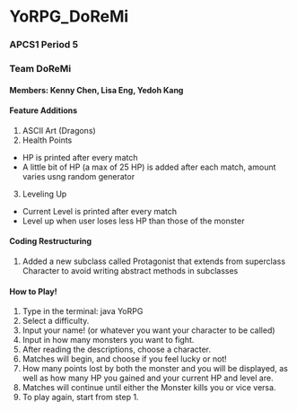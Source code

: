 # YoRPG_DoReMi

### APCS1 Period 5
### Team DoReMi
#### Members: Kenny Chen, Lisa Eng, Yedoh Kang

#### Feature Additions
1. ASCII Art (Dragons)
2. Health Points
  * HP is printed after every match
  * A little bit of HP (a max of 25 HP) is added after each match, amount varies usng random generator
3. Leveling Up
  * Current Level is printed after every match
  * Level up when user loses less HP than those of the monster
  

#### Coding Restructuring
1. Added a new subclass called Protagonist that extends from superclass Character to avoid writing abstract methods in subclasses

#### How to Play!
1. Type in the terminal: java YoRPG
2. Select a difficulty.
3. Input your name! (or whatever you want your character to be called)
4. Input in how many monsters you want to fight.
5. After reading the descriptions, choose a character.
6. Matches will begin, and choose if you feel lucky or not!
7. How many points lost by both the monster and you will be displayed, as well as how many HP you gained and your current HP and level are.
8. Matches will continue until either the Monster kills you or vice versa.
9. To play again, start from step 1.





